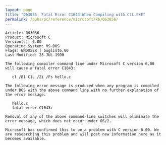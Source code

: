 ```yaml
---
layout: page
title: "Q63056: Fatal Error C1043 When Compiling with C1L.EXE"
permalink: /pubs/pc/reference/microsoft/kb/Q63056/
---
```


	Article: Q63056
	Product: Microsoft C
	Version(s): 6.00
	Operating System: MS-DOS
	Flags: ENDUSER | buglist6.00
	Last Modified: 25-JUL-1990
	
	The following compiler command line under Microsoft C version 6.00
	will cause a fatal error C1043:
	
	   cl /B1 C1L /Zi /Fs hello.c
	
	The following error message is produced when any program is compiled
	under DOS with the above command line with no further explanation of
	the error message:
	
	   hello.c
	   fatal error C1043:
	
	Removal of any of the above command-line switches will eliminate the
	error message, which does not occur under OS/2.
	
	Microsoft has confirmed this to be a problem with C version 6.00. We
	are researching this problem and will post new information here as it
	becomes available.
